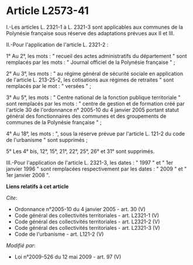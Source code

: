 # Article L2573-41

I.-Les articles L. 2321-1 à L. 2321-3 sont applicables aux communes de la Polynésie française sous réserve des adaptations
prévues aux II et III. 

II.-Pour l'application de l'article L. 2321-2 : 

1° Au 2°, les mots : " recueil des actes administratifs du département " sont remplacés par les mots : " Journal officiel de
la Polynésie française " ; 

2° Au 3°, les mots : " au régime général de sécurité sociale en application de l'article L. 213-25-2, les cotisations aux
régimes de retraites " sont remplacés par le mot : " versées " ; 

3° Au 5°, les mots : " Centre national de la fonction publique territoriale " sont remplacés par les mots : " centre de
gestion et de formation créé par l'article 30 de l'ordonnance n° 2005-10 du 4 janvier 2005 portant statut général des
fonctionnaires des communes et des groupements de communes de la Polynésie française " ; 

4° Au 18°, les mots : ", sous la réserve prévue par l'article L. 121-2 du code de l'urbanisme " sont supprimés ; 

5° Les 4° bis, 12°, 15°, 21°, 22°, 25°, 26° et 31° sont supprimés. 

III.-Pour l'application de l'article L. 2321-3, les dates : " 1997 " et " 1er janvier 1996 " sont remplacées respectivement
par les dates : " 2009 " et " 1er janvier 2008 ".

**Liens relatifs à cet article**

_Cite_:

  - Ordonnance n°2005-10 du 4 janvier 2005 - art. 30 (V)
  - Code général des collectivités territoriales - art. L2321-1 (V)
  - Code général des collectivités territoriales - art. L2321-2 (V)
  - Code général des collectivités territoriales - art. L2321-3 (V)
  - Code de l'urbanisme - art. L121-2 (V)

_Modifié par_:

  - Loi n°2009-526 du 12 mai 2009 - art. 97 (V)
